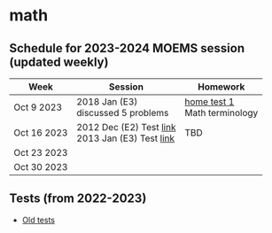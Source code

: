 # math

## Schedule for 2023-2024 MOEMS session (updated weekly)
|Week | Session | Homework |
------|---------|-----------|
|Oct 9 2023 | 2018 Jan (E3) <br/> discussed 5 problems | [home test 1](https://forms.gle/UaJzM274Lej5YvZb7) <br/> Math terminology |
|Oct 16 2023 | 2012 Dec (E2) Test [link](https://forms.gle/poa6dzmpFWCVXhJZ6)  <br/> 2013 Jan (E3) Test [link](https://forms.gle/JjjzkS6uTXTgG1X56) | TBD|
|Oct 23 2023 | | | 
|Oct 30 2023 | | | 



## Tests (from 2022-2023)
- [Old tests](README_2022.md)
